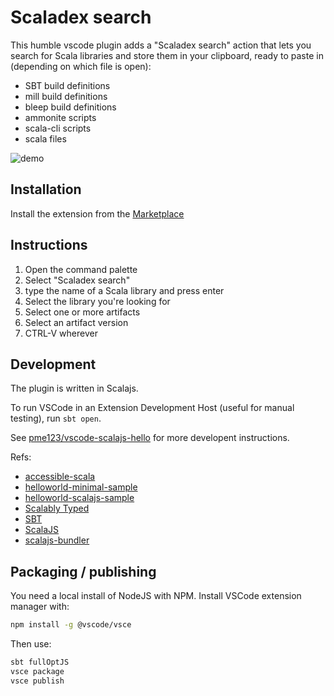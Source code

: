 # Scaladex search

This humble vscode plugin adds a "Scaladex search" action that lets you search
for Scala libraries and store them in your clipboard, ready to paste in (depending on which file is open):

* SBT build definitions
* mill build definitions
* bleep build definitions
* ammonite scripts
* scala-cli scripts
* scala files

![demo](https://media.githubusercontent.com/media/Baccata/vscode-scaladex-search/main/assets/scaladex.gif)


## Installation

Install the extension from the [Marketplace](https://marketplace.visualstudio.com/items?itemName=baccata.scaladex-search)

## Instructions

1. Open the command palette
2. Select "Scaladex search"
3. type the name of a Scala library and press enter
4. Select the library you're looking for
5. Select one or more artifacts
6. Select an artifact version
7. CTRL-V wherever

## Development

The plugin is written in Scalajs.

To run VSCode in an Extension Development Host (useful for manual testing), run `sbt open`.

See [pme123/vscode-scalajs-hello](https://github.com/pme123/vscode-scalajs-hello) for more developent instructions.

Refs:

* [accessible-scala](https://marketplace.visualstudio.com/items?itemName=scala-center.accessible-scala)
* [helloworld-minimal-sample](https://github.com/Microsoft/vscode-extension-samples/tree/master/helloworld-minimal-sample)
* [helloworld-scalajs-sample](https://github.com/pme123/vscode-scalajs-hello)
* [Scalably Typed](https://github.com/oyvindberg/ScalablyTyped)
* [SBT](https://www.scala-sbt.org)
* [ScalaJS](http://www.scala-js.org)
* [scalajs-bundler](https://github.com/scalacenter/scalajs-bundler)

## Packaging / publishing

You need a local install of NodeJS with NPM. Install VSCode extension manager with:

```bash
npm install -g @vscode/vsce
```

Then use:

```bash
sbt fullOptJS
vsce package
vsce publish
```
